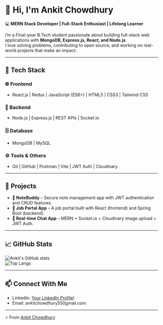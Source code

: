 # 👋 Hi, I'm Ankit Chowdhury  

💻 **MERN Stack Developer | Full-Stack Enthusiast | Lifelong Learner**  

I’m a Final-year B.Tech student passionate about building full-stack web applications with **MongoDB, Express.js, React, and Node.js**.  
I love solving problems, contributing to open source, and working on real-world projects that make an impact.  

---

## 🚀 Tech Stack  

### 🌐 Frontend  
- React.js | Redux | JavaScript (ES6+) | HTML5 | CSS3 | Tailwind CSS  

### 🔧 Backend  
- Node.js | Express.js | REST APIs | Socket.io  

### 🗄️ Database  
- MongoDB | MySQL  

### ⚙️ Tools & Others  
- Git | GitHub | Postman | Vite | JWT Auth | Cloudinary  

---

## 📌 Projects  

- **📝 NoteBuddy** – Secure note management app with JWT authentication and CRUD features.  
- **💼 Job Portal App** – A job portal built with React (frontend) and Spring Boot (backend).    
- **💬 Real-time Chat App** – MERN + Socket.io + Cloudinary image upload + JWT Auth.  




---

## 📈 GitHub Stats  

![Ankit's GitHub stats](https://github-readme-stats.vercel.app/api?username=AnkitChowdhury30&show_icons=true&theme=radical)  
![Top Langs](https://github-readme-stats.vercel.app/api/top-langs/?username=AnkitChowdhury30&layout=compact&theme=radical)  

---

## 📫 Connect With Me  

- LinkedIn: [Your LinkedIn Profile](https://www.linkedin.com/in/ankit-chowdhury-aec/))  
- Email: ankitchowdhury550gmail.com 

---

⭐️ From [Ankit Chowdhury](https://github.com/Ankitchowdhury30)  
